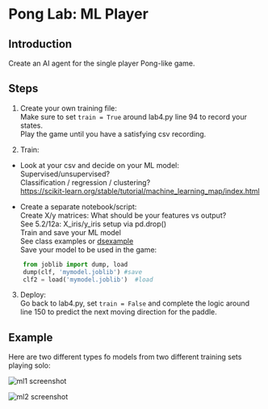 # Pong Lab: ML Player

## Introduction
Create an AI agent for the single player Pong-like game.

## Steps

1. Create your own training file:  
Make sure to set  `train = True` around lab4.py line 94 to record your states.  
Play the game until you have a satisfying csv recording. 

2. Train: 
- Look at your csv and decide on your ML model:  
	Supervised/unsupervised?  
	Classification / regression / clustering?  
	https://scikit-learn.org/stable/tutorial/machine_learning_map/index.html

- Create a separate notebook/script:  
Create X/y matrices: What should be your features vs output?  
See 5.2/12a: X_iris/y_iris setup via pd.drop()  
Train and save your ML model  
See class examples or [dsexample](https://github.com/memoatwit/dsexample/blob/master/Insurance%20-%20Model%20Training%20Notebook.ipynb)  
Save your model to be used in the game:
```python
	from joblib import dump, load 
	dump(clf, 'mymodel.joblib') #save  
	clf2 = load('mymodel.joblib')  #load
```
3. Deploy:  
Go back to lab4.py, set `train = False` and complete the logic around line 150 to predict the next moving direction for the paddle. 

## Example
Here are two different types fo models from two different training sets playing solo:

![ml1 screenshot](./pong_ml1.gif)

![ml2 screenshot](./pong_ml2.gif)

